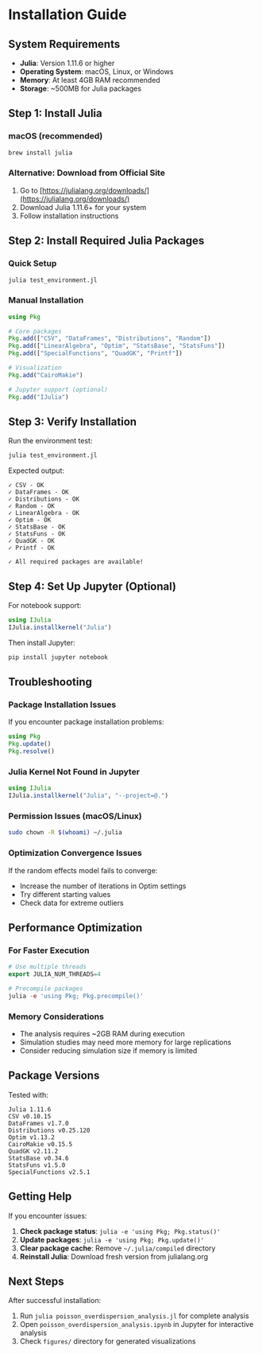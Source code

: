 # Installation Guide

## System Requirements

- **Julia**: Version 1.11.6 or higher
- **Operating System**: macOS, Linux, or Windows
- **Memory**: At least 4GB RAM recommended
- **Storage**: ~500MB for Julia packages

## Step 1: Install Julia

### macOS (recommended)
```bash
brew install julia
```

### Alternative: Download from Official Site
1. Go to [https://julialang.org/downloads/](https://julialang.org/downloads/)
2. Download Julia 1.11.6+ for your system
3. Follow installation instructions

## Step 2: Install Required Julia Packages

### Quick Setup
```bash
julia test_environment.jl
```

### Manual Installation
```julia
using Pkg

# Core packages
Pkg.add(["CSV", "DataFrames", "Distributions", "Random"])
Pkg.add(["LinearAlgebra", "Optim", "StatsBase", "StatsFuns"])
Pkg.add(["SpecialFunctions", "QuadGK", "Printf"])

# Visualization
Pkg.add("CairoMakie")

# Jupyter support (optional)
Pkg.add("IJulia")
```

## Step 3: Verify Installation

Run the environment test:
```bash
julia test_environment.jl
```

Expected output:
```
✓ CSV - OK
✓ DataFrames - OK
✓ Distributions - OK
✓ Random - OK
✓ LinearAlgebra - OK
✓ Optim - OK
✓ StatsBase - OK
✓ StatsFuns - OK
✓ QuadGK - OK
✓ Printf - OK

✓ All required packages are available!
```

## Step 4: Set Up Jupyter (Optional)

For notebook support:
```julia
using IJulia
IJulia.installkernel("Julia")
```

Then install Jupyter:
```bash
pip install jupyter notebook
```

## Troubleshooting

### Package Installation Issues
If you encounter package installation problems:

```julia
using Pkg
Pkg.update()
Pkg.resolve()
```

### Julia Kernel Not Found in Jupyter
```julia
using IJulia
IJulia.installkernel("Julia", "--project=@.")
```

### Permission Issues (macOS/Linux)
```bash
sudo chown -R $(whoami) ~/.julia
```

### Optimization Convergence Issues
If the random effects model fails to converge:
- Increase the number of iterations in Optim settings
- Try different starting values
- Check data for extreme outliers

## Performance Optimization

### For Faster Execution
```julia
# Use multiple threads
export JULIA_NUM_THREADS=4

# Precompile packages
julia -e 'using Pkg; Pkg.precompile()'
```

### Memory Considerations
- The analysis requires ~2GB RAM during execution
- Simulation studies may need more memory for large replications
- Consider reducing simulation size if memory is limited

## Package Versions

Tested with:
```
Julia 1.11.6
CSV v0.10.15
DataFrames v1.7.0
Distributions v0.25.120
Optim v1.13.2
CairoMakie v0.15.5
QuadGK v2.11.2
StatsBase v0.34.6
StatsFuns v1.5.0
SpecialFunctions v2.5.1
```

## Getting Help

If you encounter issues:

1. **Check package status**: `julia -e 'using Pkg; Pkg.status()'`
2. **Update packages**: `julia -e 'using Pkg; Pkg.update()'`
3. **Clear package cache**: Remove `~/.julia/compiled` directory
4. **Reinstall Julia**: Download fresh version from julialang.org

## Next Steps

After successful installation:
1. Run `julia poisson_overdispersion_analysis.jl` for complete analysis
2. Open `poisson_overdispersion_analysis.ipynb` in Jupyter for interactive analysis
3. Check `figures/` directory for generated visualizations
